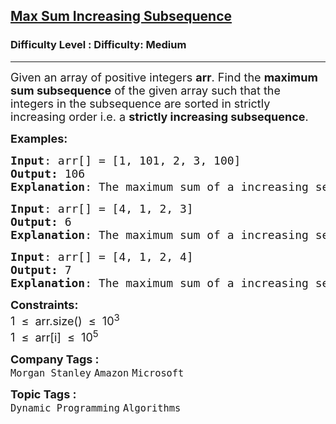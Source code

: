 <h2><a href="https://www.geeksforgeeks.org/problems/maximum-sum-increasing-subsequence4749/1?page=2&difficulty=Medium&status=unsolved&sprint=a663236c31453b969852f9ea22507634&sortBy=accuracy">Max Sum Increasing Subsequence</a></h2><h3>Difficulty Level : Difficulty: Medium</h3><hr><div class="problems_problem_content__Xm_eO"><p><span style="font-size: 18px;">Given an array of positive integers <strong>arr</strong>. Find the <strong>maximum sum subsequence</strong> of the given array such that the integers in the subsequence are sorted in strictly increasing order i.e. a <strong>strictly increasing subsequence</strong>.&nbsp;</span></p>
<p><span style="font-size: 18px;"><strong>Examples:</strong></span></p>
<pre><span style="font-size: 18px;"><strong>Input</strong>: arr[] = [1, 101, 2, 3, 100]
<strong>Output:</strong> 106
<strong>Explanation</strong>: The maximum sum of a increasing sequence is obtained from [1, 2, 3, 100].</span></pre>
<pre><span style="font-size: 18px;"><strong>Input</strong>: arr[] = [4, 1, 2, 3]
<strong>Output:</strong> 6
<strong>Explanation</strong>: The maximum sum of a increasing sequence is obtained from {1, 2, 3}.<br></span></pre>
<pre><span style="font-size: 18px;"><strong>Input</strong>: arr[] = [4, 1, 2, 4]
<strong>Output:</strong> 7
<strong>Explanation</strong>: The maximum sum of a increasing sequence is obtained from {1, 2, 4}.</span></pre>
<p><span style="font-size: 18px;"><strong>Constraints:</strong><br>1 &nbsp;≤ &nbsp;arr.size() &nbsp;≤ &nbsp;10<sup>3</sup></span><br><span style="font-size: 18px;">1 &nbsp;≤ &nbsp;arr[i] &nbsp;≤ &nbsp;10<sup>5</sup></span></p></div><p><span style=font-size:18px><strong>Company Tags : </strong><br><code>Morgan Stanley</code>&nbsp;<code>Amazon</code>&nbsp;<code>Microsoft</code>&nbsp;<br><p><span style=font-size:18px><strong>Topic Tags : </strong><br><code>Dynamic Programming</code>&nbsp;<code>Algorithms</code>&nbsp;